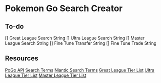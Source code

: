 # Pokemon Go Search Creator

## To-do

[] Great League Search String
[] Ultra League Search String
[] Master League Search String
[] Fine Tune Transfer String
[] Fine Tune Trade String

## Resources

[PoGo API](https://pogoapi.net/documentation/ "PoGo API")
[Search Terms](https://pokemongohub.net/post/guide/pokemon-go-search-bar-cheat-sheet/ "Search Terms")
[Niantic Search Terms](https://niantic.helpshift.com/hc/en/6-pokemon-go/faq/1486-searching-filtering-your-pokemon-inventory/ "Niantic Search Terms")
[Great League Tier List](https://pvpoke.com/rankings/all/1500/overall/ "Great League Tier List")
[Ultra League Tier List](https://pvpoke.com/rankings/all/2500/overall/ "Ultra League Tier List")
[Master League Tier List](https://pvpoke.com/rankings/all/10000/overall/ "Master League Tier List")
